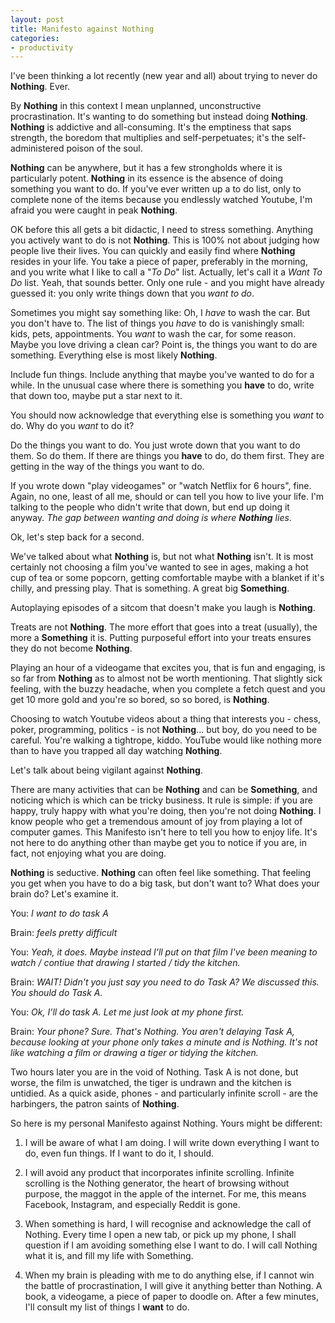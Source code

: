 ```yaml
---
layout: post
title: Manifesto against Nothing
categories:
- productivity
---
```


I've been thinking a lot recently (new year and all) about trying to never do **Nothing**. Ever.

By **Nothing** in this context I mean unplanned, unconstructive procrastination. It's wanting to do something but instead doing **Nothing**. **Nothing** is addictive and all-consuming. It's the emptiness that saps strength, the boredom that multiplies and self-perpetuates; it's the self-administered poison of the soul.

**Nothing** can be anywhere, but it has a few strongholds where it is particularly potent. **Nothing** in its essence is the absence of doing something you want to do. If you've ever written up a to do list, only to complete none of the items because you endlessly watched Youtube, I'm afraid you were caught in peak **Nothing**.

OK before this all gets a bit didactic, I need to stress something. Anything you actively want to do is not **Nothing**. This is 100% not about judging how people live their lives. You can quickly and easily find where **Nothing** resides in your life. You take a piece of paper, preferably in the morning, and you write what I like to call a "_To Do_" list. Actually, let's call it a _Want To Do_ list. Yeah, that sounds better. Only one rule - and you might have already guessed it: you only write things down that you _want to do_.

Sometimes you might say something like: Oh, I _have_ to wash the car. But you don't have to. The list of things you _have_ to do is vanishingly small: kids, pets, appointments. You _want_ to wash the car, for some reason. Maybe you love driving a clean car? Point is, the things you want to do are something. Everything else is most likely **Nothing**.

Include fun things. Include anything that maybe you've wanted to do for a while. In the unusual case where there is something you **have** to do, write that down too, maybe put a star next to it. 

You should now acknowledge that everything else is something you _want_ to do. Why do you _want_ to do it?

Do the things you want to do. You just wrote down that you want to do them. So do them. If there are things you **have** to do, do them first. They are getting in the way of the things you want to do.

If you wrote down "play videogames" or "watch Netflix for 6 hours", fine. Again, no one, least of all me, should or can tell you how to live your life. I'm talking to the people who didn't write that down, but end up doing it anyway. _The gap between wanting and doing is where **Nothing** lies_.

Ok, let's step back for a second.

We've talked about what **Nothing** is, but not what **Nothing** isn't. It is most certainly not choosing a film you've wanted to see in ages, making a hot cup of tea or some popcorn, getting comfortable maybe with a blanket if it's chilly, and pressing play. That is something. A great big **Something**.

Autoplaying episodes of a sitcom that doesn't make you laugh is **Nothing**.

Treats are not **Nothing**. The more effort that goes into a treat (usually), the more a **Something** it is. Putting purposeful effort into your treats ensures they do not become **Nothing**.

Playing an hour of a videogame that excites you, that is fun and engaging, is so far from **Nothing** as to almost not be worth mentioning. That slightly sick feeling, with the buzzy headache, when you complete a fetch quest and you get 10 more gold and you're so bored, so so bored, is **Nothing**. 

Choosing to watch Youtube videos about a thing that interests you - chess, poker, programming, politics - is not **Nothing**... but boy, do you need to be careful. You're walking a tightrope, kiddo. YouTube would like nothing more than to have you trapped all day watching **Nothing**. 

Let's talk about being vigilant against **Nothing**.

There are many activities that can be **Nothing** and can be **Something**, and noticing which is which can be tricky business. It rule is simple: if you are happy, truly happy with what you're doing, then you're not doing **Nothing**. I know people who get a tremendous amount of joy from playing a lot of computer games. This Manifesto isn't here to tell you how to enjoy life. It's not here to do anything other than maybe get you to notice if you are, in fact, not enjoying what you are doing.

**Nothing** is seductive. **Nothing** can often feel like something. That feeling you get when you have to do a big task, but don't want to? What does your brain do? Let's examine it.

You: _I want to do task A_

Brain: _feels pretty difficult_

You: _Yeah, it does. Maybe instead I'll put on that film I've been meaning to watch / contiue that drawing I started / tidy the kitchen._

Brain: _WAIT! Didn't you just say you need to do Task A? We discussed this. You should do Task A._

You: _Ok, I'll do task A. Let me just look at my phone first._

Brain: _Your phone? Sure. That's Nothing. You aren't delaying Task A, because looking at your phone only takes a minute and is Nothing. It's not like watching a film or drawing a tiger or tidying the kitchen._

Two hours later you are in the void of Nothing. Task A is not done, but worse, the film is unwatched, the tiger is undrawn and the kitchen is untidied. As a quick aside, phones - and particularly infinite scroll - are the harbingers, the patron saints of **Nothing**.

So here is my personal Manifesto against Nothing. Yours might be different:
1. I will be aware of what I am doing. I will write down everything I want to do, even fun things. If I want to do it, I should.


2. I will avoid any product that incorporates infinite scrolling. Infinite scrolling is the Nothing generator, the heart of browsing without purpose, the maggot in the apple of the internet. For me, this means Facebook, Instagram, and especially Reddit is gone. 


3. When something is hard, I will recognise and acknowledge the call of Nothing. Every time I open a new tab, or pick up my phone, I shall question if I am avoiding something else I want to do. I will call Nothing what it is, and fill my life with Something.


4. When my brain is pleading with me to do anything else, if I cannot win the battle of procrastination, I will give it anything better than Nothing. A book, a videogame, a piece of paper to doodle on. After a few minutes, I'll consult my list of things I **want** to do.

